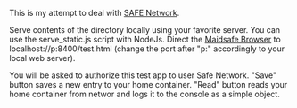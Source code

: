 This is my attempt to deal with [SAFE Network](https://maidsafe.net).

Serve contents of the directory locally using your favorite server. You can use the serve_static.js script with NodeJs. Direct the [Maidsafe Browser](https://forum.safedev.org/t/how-to-develop-for-the-safe-network-draft/843) to localhost://p:8400/test.html (change the port after "p:" accordingly to your local web server).

You will be asked to authorize this test app to user Safe Network. "Save" button saves a new entry to your home container. "Read" button reads your home container from networ and logs it to the console as a simple object.
